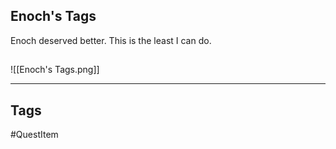 ## Enoch's Tags
Enoch deserved better. 
This is the least I can do.
## 
![[Enoch's Tags.png]]

---
## Tags
#QuestItem